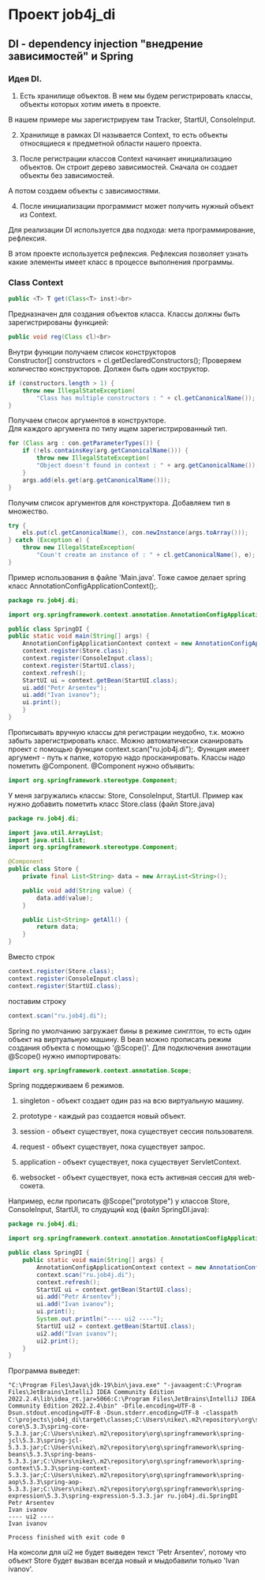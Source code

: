 # Проект job4j_di
## DI - dependency injection  "внедрение зависимостей" и Spring

### Идея DI.

1. Есть хранилище объектов. В нем мы будем регистрировать классы, объекты которых хотим иметь в проекте.

В нашем примере мы зарегистрируем там Tracker, StartUI, ConsoleInput.

2. Хранилище в рамках DI называется Context, то есть объекты относящиеся к предметной области нашего проекта.

3. После регистрации классов Context начинает инициализацию объектов. Он строит дерево зависимостей. Сначала он создает объекты без зависимостей.

А потом создаем объекты с зависимостями.

4. После инициализации программист может получить нужный объект из Context.


Для реализации DI используется два подхода: мета программирование, рефлексия.

В этом проекте используется рефлексия. Рефлексия позволяет узнать какие элементы имеет класс в процессе выполнения программы.

### Class Context
``` java
public <T> T get(Class<T> inst)<br>
```
Предназначен для создания объектов класса. Классы должны быть зарегистрированы функцией:<br>
``` java
public void reg(Class cl)<br>
```
Внутри функции получаем список конструкторов<br>
Constructor[] constructors = cl.getDeclaredConstructors();
Проверяем количество конструкторов. Должен быть один коструктор.<br>
``` java
if (constructors.length > 1) {
    throw new IllegalStateException(
        "Class has multiple constructors : " + cl.getCanonicalName());
}
```
Получаем список аргументов в конструкторе.<br>
Для каждого аргумента по типу ищем зарегистрированный тип.
``` java
for (Class arg : con.getParameterTypes()) {
    if (!els.containsKey(arg.getCanonicalName())) {
        throw new IllegalStateException(
        "Object doesn't found in context : " + arg.getCanonicalName());
    }
    args.add(els.get(arg.getCanonicalName()));
}
```
Получим список аргументов для конструктора.
Добавляем тип в множество.
``` java
try {
    els.put(cl.getCanonicalName(), con.newInstance(args.toArray()));
} catch (Exception e) {
    throw new IllegalStateException(
        "Coun't create an instance of : " + cl.getCanonicalName(), e);
}
``` 
Пример использования в файле 'Main.java'. Тоже самое делает spring класс AnnotationConfigApplicationContext();.
``` java
package ru.job4j.di;

import org.springframework.context.annotation.AnnotationConfigApplicationContext;

public class SpringDI {
public static void main(String[] args) {
    AnnotationConfigApplicationContext context = new AnnotationConfigApplicationContext();
    context.register(Store.class);
    context.register(ConsoleInput.class);
    context.register(StartUI.class);
    context.refresh();
    StartUI ui = context.getBean(StartUI.class);
    ui.add("Petr Arsentev");
    ui.add("Ivan ivanov");
    ui.print();
    }
}
```
Прописывать вручную классы для регистрации неудобно, т.к. можно забыть зарегистрировать класс.
Можно автоматически сканировать проект с помощью функции context.scan("ru.job4j.di");.
Функция имеет аргумент - путь к папке, которую надо просканировать. Классы надо пометить @Component.
@Component нужно объявить:
``` java
import org.springframework.stereotype.Component;
```
У меня загружались классы: Store, ConsoleInput, StartUI.
Пример как нужно добавить пометить класс Store.class (файл Store.java)
``` java
package ru.job4j.di;

import java.util.ArrayList;
import java.util.List;
import org.springframework.stereotype.Component;

@Component
public class Store {
    private final List<String> data = new ArrayList<String>();

    public void add(String value) {
        data.add(value);
    }

    public List<String> getAll() {
        return data;
    }
}
```

Вместо строк
``` java
context.register(Store.class);
context.register(ConsoleInput.class);
context.register(StartUI.class);
```
поставим строку
``` java
context.scan("ru.job4j.di");
```


Spring по умолчанию загружает бины в режиме синглтон, то есть один объект на виртуальную машину.
В bean можно прописать режим создания объекта с помощью '@Scope()'.
Для подключения аннотации @Scope() нужно импортировать:
``` java
import org.springframework.context.annotation.Scope;
```
Spring поддерживаем 6 режимов.
1. singleton - объект создает один раз на всю виртуальную машину.

2. prototype - каждый раз создается новый объект.

3. session - объект существует, пока существует сессия пользователя.

4. request - объект существует, пока существует запрос.

5. application - объект существует, пока существует ServletContext.

6. websocket - объект существует, пока есть активная сессия для web-сокета.

Например, если прописать @Scope("prototype") у классов Store, ConsoleInput, StartUI, то
слудущий код (файл SpringDI.java):<br>
``` java
package ru.job4j.di;

import org.springframework.context.annotation.AnnotationConfigApplicationContext;

public class SpringDI {
    public static void main(String[] args) {
        AnnotationConfigApplicationContext context = new AnnotationConfigApplicationContext();
        context.scan("ru.job4j.di");
        context.refresh();
        StartUI ui = context.getBean(StartUI.class);
        ui.add("Petr Arsentev");
        ui.add("Ivan ivanov");
        ui.print();
        System.out.println("---- ui2 ----");
        StartUI ui2 = context.getBean(StartUI.class);
        ui2.add("Ivan ivanov");
        ui2.print();
    }
}
```
Программа выведет:
``` text
"C:\Program Files\Java\jdk-19\bin\java.exe" "-javaagent:C:\Program Files\JetBrains\IntelliJ IDEA Community Edition 2022.2.4\lib\idea_rt.jar=5066:C:\Program Files\JetBrains\IntelliJ IDEA Community Edition 2022.2.4\bin" -Dfile.encoding=UTF-8 -Dsun.stdout.encoding=UTF-8 -Dsun.stderr.encoding=UTF-8 -classpath C:\projects\job4j_di\target\classes;C:\Users\nikez\.m2\repository\org\springframework\spring-core\5.3.3\spring-core-5.3.3.jar;C:\Users\nikez\.m2\repository\org\springframework\spring-jcl\5.3.3\spring-jcl-5.3.3.jar;C:\Users\nikez\.m2\repository\org\springframework\spring-beans\5.3.3\spring-beans-5.3.3.jar;C:\Users\nikez\.m2\repository\org\springframework\spring-context\5.3.3\spring-context-5.3.3.jar;C:\Users\nikez\.m2\repository\org\springframework\spring-aop\5.3.3\spring-aop-5.3.3.jar;C:\Users\nikez\.m2\repository\org\springframework\spring-expression\5.3.3\spring-expression-5.3.3.jar ru.job4j.di.SpringDI
Petr Arsentev
Ivan ivanov
---- ui2 ----
Ivan ivanov

Process finished with exit code 0
```
На консоли для ui2 не будет выведен текст 'Petr Arsentev', потому что объект Store будет вызван всегда новый и мыдобавили только 'Ivan ivanov'.
